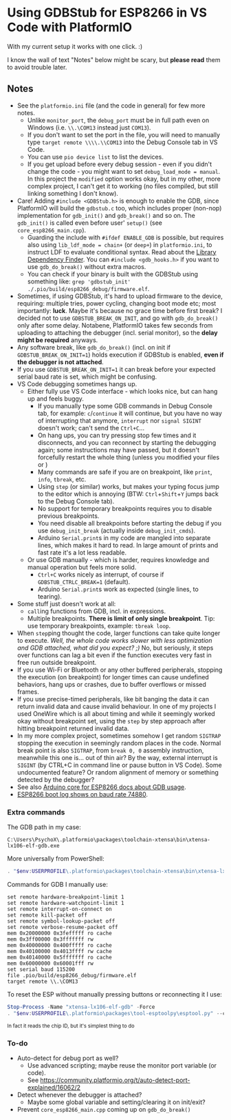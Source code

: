 
# Using GDBStub for ESP8266 in VS Code with PlatformIO

With my current setup it works with one click. :)

I know the wall of text "Notes" below might be scary, but **please read** them to avoid trouble later.





## Notes

+ See the `platformio.ini` file (and the code in general) for few more notes.
	+ Unlike `monitor_port`, the `debug_port` must be in full path even on Windows (i.e. `\\.\COM13` instead just `COM13`).
	+ If you don't want to set the port in the file, you will need to manually type `target remote \\\\.\\COM13` into the Debug Console tab in VS Code.
	+ You can use `pio device list` to list the devices.
	+ If you get upload before every debug session - even if you didn't change the code - you might want to set `debug_load_mode = manual`. In this project the `modified` option works okay, but in my other, more complex project, I can't get it to working (no files compiled, but still linking something I don't know).
+ Care! Adding `#include <GDBStub.h>` is enough to enable the GDB, since PlatformIO will build the `gdbstub.c` too, which includes proper (non-nop) implementation for `gdb_init()` and `gdb_break()` and so on. The `gdb_init()` is called even before user' `setup()` (see `core_esp8266_main.cpp`).
	+ Guarding the include with `#ifdef ENABLE_GDB` is possible, but requires also using `lib_ldf_mode = chain+` (or `deep+`) in `platformio.ini`, to instruct LDF to evaluate conditional syntax. Read about the [Library Dependency Finder](https://docs.platformio.org/en/stable/librarymanager/ldf.html). You can `#include <gdb_hooks.h>` if you want to use `gdb_do_break()` without extra macros.
	+ You can check if your binary is built with the GDBStub using something like: `grep 'gdbstub_init' ./.pio/build/esp8266_debug/firmware.elf`.
+ Sometimes, if using GDBStub, it's hard to upload firmware to the device, requiring: multiple tries, power cycling, changing boot mode etc; most importantly: **luck**. Maybe it's because no grace time before first break? I decided not to use `GDBSTUB_BREAK_ON_INIT`, and go with `gdb_do_break()` only after some delay. Notabene, PlatformIO takes few seconds from uploading to attaching the debugger (incl. serial monitor), so the **delay might be required** anyways.
+ Any software break, like `gdb_do_break()` (incl. on init if `GDBSTUB_BREAK_ON_INIT=1`) holds execution if GDBStub is enabled, **even if the debugger is not attached**.
+ If you use `GDBSTUB_BREAK_ON_INIT=1` it can break before your expected serial baud rate is set, which might be confusing.
+ VS Code debugging sometimes hangs up.
	+ Either fully use VS Code interface - which looks nice, but can hang up and feels buggy.
		+ If you manually type some GDB commands in Debug Console tab, for example: `c`/`continue` it will continue, but you have no way of interrupting that anymore, `interrupt` nor `signal SIGINT` doesn't work; can't send the `Ctrl+C`... 
		+ On hang ups, you can try pressing stop few times and it disconnects, and you can reconnect by starting the debugging again; some instructions may have passed, but it doesn't forcefully restart the whole thing (unless you modified your files or )
		+ Many commands are safe if you are on breakpoint, like `print`, `info`, `tbreak`, etc.
		+ Using `step` (or similar) works, but makes your typing focus jump to the editor which is annoying (BTW: `Ctrl`+`Shift`+`Y` jumps back to the Debug Console tab).
		+ No support for temporary breakpoints requires you to disable previous breakpoints.
		+ You need disable all breakpoints before starting the debug if you use `debug_init_break` (actually inside `debug_init_cmds`).
		+ Arduino `Serial.print`s in my code are mangled into separate lines, which makes it hard to read. In large amount of prints and fast rate it's a lot less readable.
	+ Or use GDB manually - which is harder, requires knowledge and manual operation but feels more solid.
		+ `Ctrl+C` works nicely as interrupt, of course if `GDBSTUB_CTRLC_BREAK=1` (default).
		+ Arduino `Serial.print`s work as expected (single lines, to tearing).
+ Some stuff just doesn't work at all:
	+ `call`ing functions from GDB, incl. in expressions.
	+ Multiple breakpoints. **There is limit of only single breakpoint**. Tip: use temporary breakpoints, example: `tbreak loop`. 
+ When `step`ping thought the code, larger functions can take quite longer to execute. _Well, the whole code works slower with less optimization and GDB attached, what did you expect? ;)_ No, but seriously, it steps over functions can lag a bit even if the function executes very fast in free run outside breakpoint.
+ If you use Wi-Fi or Bluetooth or any other buffered peripherals, stopping the execution (on breakpoint) for longer times can cause undefined behaviors, hang ups or crashes, due to buffer overflows or missed frames.
+ If you use precise-timed peripherals, like bit banging the data it can return invalid data and cause invalid behaviour. In one of my projects I used OneWire which is all about timing and while it seemingly worked okay without breakpoint set, using the `step` by step approach after hitting breakpoint returned invalid data.
+ In my more complex project, sometimes somehow I get random `SIGTRAP` stopping the execution in seemingly random places in the code. Normal break point is also `SIGTRAP`, from `break 0, 0` assembly instruction, meanwhile this one is... out of thin air? By the way, external interrupt is `SIGINT` (by CTRL+C in command line or pause button in VS Code). Some undocumented feature? Or random alignment of memory or something detected by the debugger? 
+ See also [Arduino core for ESP8266 docs about GDB usage](https://arduino-esp8266.readthedocs.io/en/latest/gdb.html).
+ [ESP8266 boot log shows on baud rate 74880](https://docs.espressif.com/projects/esptool/en/latest/esp8266/advanced-topics/boot-mode-selection.html#boot-log).



### Extra commands

The GDB path in my case:
```
C:\Users\PsychoX\.platformio\packages\toolchain-xtensa\bin\xtensa-lx106-elf-gdb.exe
```

More universally from PowerShell:
```powershell
. "$env:USERPROFILE\.platformio\packages\toolchain-xtensa\bin\xtensa-lx106-elf-gdb.exe"
```

Commands for GDB I manually use:
```gdb
set remote hardware-breakpoint-limit 1
set remote hardware-watchpoint-limit 1
set remote interrupt-on-connect on
set remote kill-packet off
set remote symbol-lookup-packet off
set remote verbose-resume-packet off
mem 0x20000000 0x3fefffff ro cache
mem 0x3ff00000 0x3fffffff rw
mem 0x40000000 0x400fffff ro cache
mem 0x40100000 0x4013ffff rw cache
mem 0x40140000 0x5fffffff ro cache
mem 0x60000000 0x60001fff rw
set serial baud 115200
file .pio/build/esp8266_debug/firmware.elf
target remote \\.\COM13
```

To reset the ESP without manually pressing buttons or reconnecting it I use:
```powershell
Stop-Process -Name "xtensa-lx106-elf-gdb" -Force
. "$env:USERPROFILE\.platformio\packages\tool-esptoolpy\esptool.py" --chip ESP8266 --port COM13 chip_id
```
<sup>In fact it reads the chip ID, but it's simplest thing to do</sup>



### To-do

+ Auto-detect for debug port as well? 
	+ Use advanced scripting; maybe reuse the monitor port variable (or code). 
	+ See https://community.platformio.org/t/auto-detect-port-explained/16062/2
+ Detect whenever the debugger is attached?
	+ Maybe some global variable and setting/clearing it on init/exit?
+ Prevent `core_esp8266_main.cpp` coming up on `gdb_do_break()`


